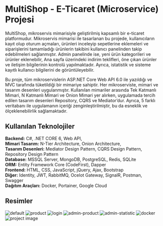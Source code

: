 # MultiShop - E-Ticaret (Microservice) Projesi

MultiShop, mikroservis mimarisiyle geliştirilmiş kapsamlı bir e-ticaret platformudur. Mikroservis mimarisi ile tasarlanan bu projede, kullanıcıların kayıt olup oturum açmaları, ürünleri inceleyip sepetlerine eklemeleri ve siparişlerini tamamladığı ürünlerin takibini kullanıcı panelinden takip edebilmeleri sağlanmıştır. Admin panelinde ise, yeni ürün kategorileri ve ürünler eklenebilir, Ana sayfa üzerindeki indirim teklifleri, öne çıkan ürünler ve iletişim bilgilerinin kontrolü yapılmaktadır. Ayrıca, istatistik ve sisteme kayıtlı kullanıcı bilgilerini de görüntüleyebilir. 

Bu proje, tüm mikroservislerin ASP.NET Core Web API 6.0 ile yazıldığı ve MVC tarafında tüketildiği bir mimariye sahiptir. Her mikroserviste, mimari ve tasarım desenleri uygulanmıştır. Kullanılan mimariler arasında Tek Katmanlı Mimari, N Katmanlı Mimari ve Onion Mimari yer alırken, uygulamada tercih edilen tasarım desenleri Repository, CQRS ve Mediator’dur. Ayrıca, 5 farklı veritabanı ile uygulamanın içeriği zenginleştirilmiştir, bu da esneklik ve ölçeklenebilirlik sağlamaktadır.

## Kullanılan Teknolojiler
**Backend:** C#, .NET CORE 6, Web API, </br> **Mimari Tasarım:** N-Tier Architecture, Onion Architecture, </br> **Tasarım Desenleri:** Mediator Design Pattern, CQRS Design Pattern, Repository Design Pattern </br> **Database:** MSSQL Server, MongoDB, PostgreSQL, Redis, SQLite </br> **ORM:** Entity Framework Core (CodeFirst), Dapper </br> **Frontend:** HTML, CSS, JavaScript, jQuery, Ajax, Bootstrap </br> **Diğer:** Identity, JWT, RabbitMQ, Ocelot Gateway, SignalR, Postman, Swagger </br> **Dağıtım Araçları:** Docker, Portainer, Google Cloud

## Resimler 

![default](https://github.com/user-attachments/assets/cdfe9681-12d3-4b3b-8438-203b86c87ee2) 
![product](https://github.com/user-attachments/assets/e4baf692-a5f1-42f9-a833-60db3814257e)
![login](https://github.com/user-attachments/assets/bfb3622c-5688-4674-9bc0-50704fd4229a)
![admin-product](https://github.com/user-attachments/assets/d6b2130e-ef32-42b7-951f-ff125957590f)
![admin-statistic](https://github.com/user-attachments/assets/a4821954-7496-4548-8f7f-a003ba6bebdb)
![docker](https://github.com/user-attachments/assets/72d87e0e-a8bd-48f5-bbaa-8717ee9cca18)
![project image](https://github.com/user-attachments/assets/c3cf9ced-e5b3-4875-92ea-58251945ad37)
